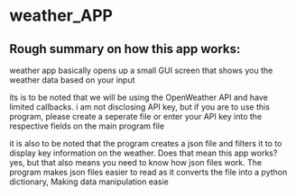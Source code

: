 # weather_APP
## Rough summary on how this app works:

weather app basically opens up a small GUI screen that shows you the weather data based on your input

its is to be noted that we will be using the OpenWeather API and have limited callbacks. i am not disclosing API key, but if you are to use this program, please create a seperate file or enter your API key into the respective fields on the main program file

it is also to be noted that the program creates a json file and filters it to to display key information on the weather. Does that mean this app works? yes, but that also means you need to know how json files work. The program makes json files easier to read as it converts the file into a python dictionary, Making data manipulation easie